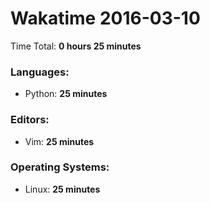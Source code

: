 # Wakatime 2016-03-10

Time Total: **0 hours 25 minutes**

### Languages:
- Python: **25 minutes** 

### Editors:
- Vim: **25 minutes** 

### Operating Systems:
- Linux: **25 minutes** 

